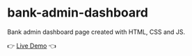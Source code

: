 # bank-admin-dashboard

Bank admin dashboard page created with HTML, CSS and JS.

👉 [Live Demo](https://irfansubasi.github.io/bank-admin-dashboard/) 👈
